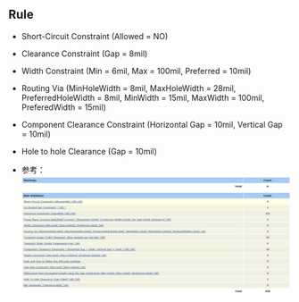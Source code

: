 ## Rule

* Short-Circuit Constraint \(Allowed = NO\)

* Clearance Constraint \(Gap = 8mil\)

* Width Constraint \(Min = 6mil, Max = 100mil, Preferred = 10mil\)

* Routing Via \(MinHoleWidth = 8mil, MaxHoleWidth = 28mil, PreferredHoleWidth = 8mil, MinWidth = 15mil, MaxWidth = 100mil, PreferedWidth = 15mil\)

* Component Clearance Constraint \(Horizontal Gap = 10mil, Vertical Gap = 10mil\)

* Hole to hole Clearance \(Gap = 10mil\)

* 参考：![](/assets/徐工布线规则.png)



